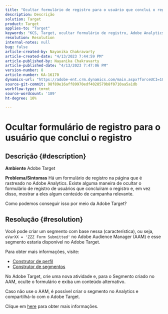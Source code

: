 ```yaml
---
title: "Ocultar formulário de registro para o usuário que conclui o registro"
description: Descrição
solution: Target
product: Target
applies-to: "Target"
keywords: "KCS, Target, ocultar formulário de registro, Adobe Analytics"
resolution: Resolution
internal-notes: null
bug: false
article-created-by: Nayanika Chakravarty
article-created-date: "4/13/2023 7:44:59 PM"
article-published-by: Nayanika Chakravarty
article-published-date: "4/13/2023 7:47:06 PM"
version-number: 8
article-number: KA-16170
dynamics-url: "https://adobe-ent.crm.dynamics.com/main.aspx?forceUCI=1&pagetype=entityrecord&etn=knowledgearticle&id=40db9ca7-33da-ed11-a7c7-6045bd0067ea"
source-git-commit: 98f89e16aff89970edf4028579b8f0710aa5a1db
workflow-type: tm+mt
source-wordcount: '189'
ht-degree: 10%

---
```


# Ocultar formulário de registro para o usuário que conclui o registro

## Descrição {#description}

<b>Ambiente</b>
Adobe Target

<b>Problema/Sintomas</b>
Há um formulário de registro na página que é rastreado no Adobe Analytics. Existe alguma maneira de ocultar o formulário de registro de usuários que concluíram o registro e, em vez disso, mostrar a eles algum conteúdo de campanha relevante.

Como podemos conseguir isso por meio da Adobe Target?


## Resolução {#resolution}


Você pode criar um segmento com base nessa (característica), ou seja, `eVarXX = 'ZZZ Form Submitted'` no Adobe Audience Manager (AAM) e esse segmento estaria disponível no Adobe Target.

Para obter mais informações, visite:

- [Construtor de perfil ](https://experienceleague.adobe.com/docs/audience-manager/user-guide/features/traits/trait-builder/about-trait-builder.html?lang=en)
- [Construtor de segmentos](https://experienceleague.adobe.com/docs/audience-manager/user-guide/features/segments/segment-builder.html?lang=en)


No Adobe Target, crie uma nova atividade e, para o Segmento criado no AAM, oculte o formulário e exiba um conteúdo alternativo.

Caso não use o AAM, é possível criar o segmento no Analytics e compartilhá-lo com o Adobe Target.

Clique em [here](https://experienceleague.adobe.com/docs/analytics/components/segmentation/segmentation-workflow/seg-publish.html?lang=pt-BR) para obter mais informações.

